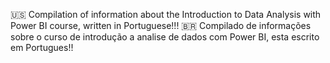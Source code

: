 🇺🇸 Compilation of information about the Introduction to Data Analysis with Power BI course, written in Portuguese!!!
🇧🇷 Compilado de informações sobre o curso de introdução a analise de dados com Power BI, esta escrito em Portugues!!
